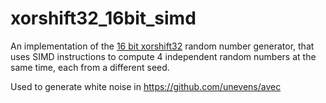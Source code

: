 # xorshift32_16bit_simd
An implementation of the [16 bit xorshift32](https://b2d-f9r.blogspot.com/2010/08/16-bit-xorshift-rng-now-with-more.html) random number 
generator, that uses SIMD instructions to compute 4 independent random numbers at the same time, each from a different seed.

Used to generate white noise in https://github.com/unevens/avec
